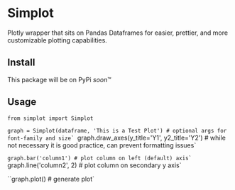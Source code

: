 # Simplot
Plotly wrapper that sits on Pandas Dataframes for easier, prettier, and more customizable plotting capabilities.

## Install
This package will be on PyPi *soon*™

## Usage

`from simplot import Simplot`

``graph = Simplot(dataframe, 'This is a Test Plot') # optional args for font-family and size`
``graph.draw_axes(y_title='Y1', y2_title='Y2') # while not necessary it is good practice, can prevent formatting issues`

``graph.bar('column1') # plot column on left (default) axis`
``graph.line('column2', 2) # plot column on secondary y axis`

``graph.plot() # generate plot` 

